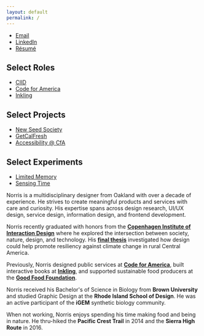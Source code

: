 ```yaml
---
layout: default
permalink: /
---
```


<article class="about main-content row">
	<section class="about__contact col-md-3 col-sm-6 col-xs-12 last-xs first-md">
		<div class="about__photo"></div>
	</section>
	<section class="about__selected-works col-md-3 col-sm-6 col-xs-12 spacing-below-40">
		<ul class="list--no-style">
			<li><a href="mailto:norrishung@gmail.com">Email</a></li>
			<li><a href="https://www.linkedin.com/in/norrishung/">LinkedIn</a></li>
			<li><a href="/images/norrishung_resume.pdf">Résumé</a></li>
		</ul>
		<h2>Select Roles</h2>
		<ul class="list--no-style">
			<li><a href="{% post_url 2021-03-01-ciid %}">CIID</a></li>
			<li><a href="{% post_url 2019-11-01-cfa %}">Code for America</a></li>
			<li><a href="{% post_url 2014-04-31-inkling %}">Inkling</a></li>
		</ul>
		<h2>Select Projects</h2>
		<ul class="list--no-style">
			<li><a href="{% post_url 2021-02-26-new-seed-society %}">New Seed Society</a></li>
			<li><a href="{% post_url 2018-12-31-getcalfresh %}">GetCalFresh</a></li>
			<li><a href="{% post_url 2019-09-03-honeycrisp %}">Accessibility @ CfA</a></li>
		</ul>
		<h2>Select Experiments</h2>
		<ul class="list--no-style">
			<li><a href="{% post_url 2020-06-21-limited-memory %}">Limited Memory</a></li>
			<li><a href="{% post_url 2020-09-04-sensing-time %}">Sensing Time</a></li>
		</ul>
	</section>
	<section class="about__bio col-md-6 col-xs-12 first-xs last-md spacing-below-40">
		<p>Norris is a multidisciplinary designer from Oakland with over a decade of experience. He strives to create meaningful products and services with care and curiosity. His expertise spans across design research, UI/UX design, service design, information design, and frontend development.</p>
		<p>Norris recently graduated with honors from the <strong><a href="{% post_url 2021-03-01-ciid %}">Copenhagen Institute of Interaction Design</a></strong> where he explored the intersection between society, nature, design, and technology. His <strong><a href="{% post_url 2021-02-26-new-seed-society %}">final thesis</a></strong> investigated how design could help promote resiliency against climate change in rural Central America.</p>
		<p>Previously, Norris designed public services at <strong><a href="{% post_url 2019-11-01-cfa %}">Code for America</a></strong>, built interactive books at <strong><a href="{% post_url 2014-04-31-inkling %}">Inkling</a></strong>, and supported sustainable food producers at the <strong><a href="{% post_url 2011-02-15-good-food-foundation %}">Good Food Foundation</a></strong>.</p>
		<p>Norris received his Bachelor's of Science in Biology from <strong>Brown University</strong> and studied Graphic Design at the <strong>Rhode Island School of Design</strong>. He was an active participant of the <strong>iGEM</strong> synthetic biology community.</p>
		<p>When not working, Norris enjoys spending his time making food and being in nature. He thru-hiked the <strong>Pacific Crest Trail</strong> in 2014 and the <strong>Sierra High Route</strong> in 2016.</p>
	</section>
</article>
